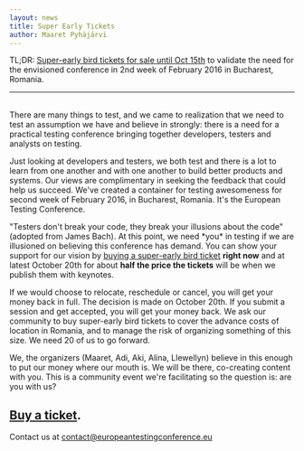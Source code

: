 ```yaml
---
layout: news
title: Super Early Tickets
author: Maaret Pyhäjärvi
---
```

TL;DR: <a href="https://holvi.com/shop/EuroTestingConf/product/307fb905d2067da1cf9c6a68c2e31e33/">Super-early bird tickets for sale until Oct 15th</a> to validate the need for the envisioned conference in 2nd week of February 2016 in Bucharest, Romania.
<hr>
<br>
There are many things to test, and we came to realization that we need to test an assumption we have and believe in strongly: there is a need for a practical testing conference bringing together developers, testers and analysts on testing.
<p>
Just looking at developers and testers, we both test and there is a lot to learn from one another and with one another to build better products and systems. Our views are complimentary in seeking the feedback that could help us succeed.  We've created a container for testing awesomeness for second week of February 2016, in Bucharest, Romania. It's the European Testing Conference.
<p>
"Testers don't break your code, they break your illusions about the code" (adopted from James Bach). At this point, we need *you* in testing if we are illusioned on believing this conference has demand. You can show your support for our vision by <a href="https://holvi.com/shop/EuroTestingConf/product/307fb905d2067da1cf9c6a68c2e31e33/">buying a super-early bird ticket</a> <b>right now</b> and at latest October 20th for about <b>half the price the tickets</b> will be when we publish them with keynotes.
<p>
If we would choose to relocate, reschedule or cancel, you will get your money back in full. The decision is made on October 20th. If you submit a session and get accepted, you will get your money back. We ask our community to buy super-early bird tickets to cover the advance costs of location in Romania, and to manage the risk of organizing something of this size. We need 20 of us to go forward.
<p>
We, the organizers (Maaret, Adi, Aki, Alina, Llewellyn) believe in this enough to put our money where our mouth is. We will be there, co-creating content with you. This is a community event we're facilitating so the question is: are you with us? 
<p>
<h2>
<a href="https://holvi.com/shop/EuroTestingConf/product/307fb905d2067da1cf9c6a68c2e31e33/">Buy a ticket</a>.
</h2>

Contact us at <a href="mailto:contact@europeantestingconference.eu">contact@europeantestingconference.eu</a>
